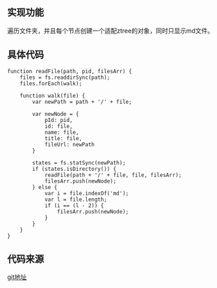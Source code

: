 ## 实现功能

遍历文件夹，并且每个节点创建一个适配ztree的对象，同时只显示md文件。

## 具体代码

```
function readFile(path, pid, filesArr) {
    files = fs.readdirSync(path);
    files.forEach(walk);

    function walk(file) {
        var newPath = path + '/' + file;

        var newNode = {
            pId: pid,
            id: file,
            name: file,
            title: file,
            fileUrl: newPath
        }

        states = fs.statSync(newPath);
        if (states.isDirectory()) {
            readFile(path + '/' + file, file, filesArr);
            filesArr.push(newNode);
        } else {
            var i = file.indexOf('md');
            var l = file.length;
            if (i == (l - 2)) {
                filesArr.push(newNode);
            }
        }
    }
}
```

## 代码来源

[git地址](https://github.com/LiuYueKai/Typora2perfect/blob/master/main-process/selectRoot.js)
